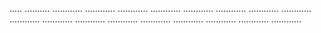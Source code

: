 ..... ..........
............
............
............
............
............
............
............
............
............
............
............
............
............
............
............
............
............


